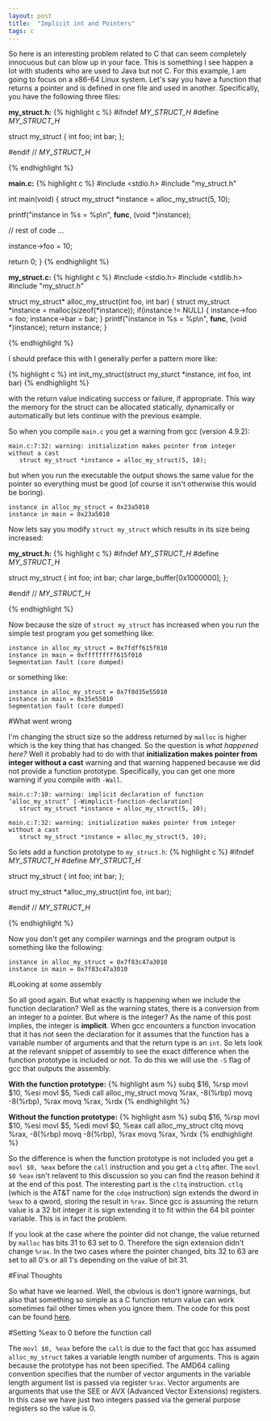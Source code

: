 ```yaml
---
layout: post
title:  "Implicit int and Pointers"
tags: c
---
```


So here is an interesting problem related to C that can seem completely
innocuous but can blow up in your face.  This is something I see happen a lot
with students who are used to Java but not C.  For this example, I am going to
focus on a x86-64 Linux system.  Let's say you have a function that returns a
pointer and is defined in one file and used in another.  Specifically, you have
the following three files:

**my_struct.h:**
{% highlight c %}
#ifndef _MY_STRUCT_H_
#define _MY_STRUCT_H_

struct my_struct {
  int foo;
  int bar;
};

#endif // _MY_STRUCT_H_

{% endhighlight %}

**main.c:**
{% highlight c %}
#include <stdio.h>
#include "my_struct.h"

int main(void)
{
  struct my_struct *instance = alloc_my_struct(5, 10);

  printf("instance in %s = %p\n", __func__, (void *)instance);

  // rest of code ...

  instance->foo = 10;

  return 0;
}
{% endhighlight %}


**my_struct.c:**
{% highlight c %}
#include <stdio.h>
#include <stdlib.h>
#include "my_struct.h"

struct my_struct*
alloc_my_struct(int foo, int bar)
{
  struct my_struct *instance = malloc(sizeof(*instance));
  if(instance != NULL) {
    instance->foo = foo;
    instance->bar = bar;
  }
  printf("instance in %s = %p\n", __func__, (void *)instance);
  return instance;
}

{% endhighlight %}

I should preface this with I generally perfer a pattern more like:

{% highlight c %}
int init_my_struct(struct my_sturct *instance, int foo, int bar)
{% endhighlight %}

with the return value indicating success or failure, if appropriate.  This way
the memory for the struct can be allocated statically, dynamically or
automatically but lets continue with the previous example.

So when you compile `main.c` you get a warning from gcc (version 4.9.2):

    main.c:7:32: warning: initialization makes pointer from integer without a cast
       struct my_struct *instance = alloc_my_struct(5, 10);

but when you run the executable the output shows the same value for the pointer
so everything must be good (of course it isn't otherwise this would be boring).

    instance in alloc_my_struct = 0x23a5010
    instance in main = 0x23a5010

Now lets say you modify `struct my_struct` which results in its size being
increased:

**my_struct.h:**
{% highlight c %}
#ifndef _MY_STRUCT_H_
#define _MY_STRUCT_H_

struct my_struct {
  int foo;
  int bar;
  char large_buffer[0x1000000];
};

#endif // _MY_STRUCT_H_

{% endhighlight %}

Now because the size of `struct my_struct` has increased when you run the simple
test program you get something like:

    instance in alloc_my_struct = 0x7fdff615f010
    instance in main = 0xfffffffff615f010
    Segmentation fault (core dumped)

or something like:

    instance in alloc_my_struct = 0x7f8d35e55010
    instance in main = 0x35e55010
    Segmentation fault (core dumped)

#What went wrong

I'm changing the struct size so the address returned by `malloc` is higher which
is the key thing that has changed.  So the question is *what happened here?*
Well it probably had to do with that **initialization makes pointer from integer
without a cast** warning and that warning happened because we did not provide a
function prototype.  Specifically, you can get one more warning if you compile
with `-Wall`.

    main.c:7:10: warning: implicit declaration of function ‘alloc_my_struct’ [-Wimplicit-function-declaration]
       struct my_struct *instance = alloc_my_struct(5, 10);

    main.c:7:32: warning: initialization makes pointer from integer without a cast
       struct my_struct *instance = alloc_my_struct(5, 10);

So lets add a function prototype to `my_struct.h`:
{% highlight c %}
#ifndef _MY_STRUCT_H_
#define _MY_STRUCT_H_

struct my_struct {
  int foo;
  int bar;
};

struct my_struct *alloc_my_struct(int foo, int bar);

#endif // _MY_STRUCT_H_

{% endhighlight %}

Now you don't get any compiler warnings and the program output is something like
the following:

    instance in alloc_my_struct = 0x7f83c47a3010
    instance in main = 0x7f83c47a3010


#Looking at some assembly

So all good again.  But what exactly is happening when we include the function
declaration?  Well as the warning states, there is a conversion from an
integer to a pointer.  But where is the integer?  As the name of this post
implies, the integer is **implicit**.  When gcc encounters a function invocation
that it has not seen the declaration for it assumes that the function has a
variable number of arguments and that the return type is an `int`.  So lets look
at the relevant snippet of assembly to see the exact difference when the
function prototype is included or not. To do this we will use the `-S` flag of
gcc that outputs the assembly.

**With the function prototype:**
{% highlight asm %}
subq $16, %rsp
movl $10, %esi
movl $5, %edi
call alloc_my_struct
movq %rax, -8(%rbp)
movq -8(%rbp), %rax
movq %rax, %rdx
{% endhighlight %}

**Without the function prototype:**
{% highlight asm %}
subq $16, %rsp
movl $10, %esi
movl $5, %edi
movl $0, %eax
call alloc_my_struct
cltq
movq %rax, -8(%rbp)
movq -8(%rbp), %rax
movq %rax, %rdx
{% endhighlight %}

So the difference is when the function prototype is not included you get a `movl
$0, %eax` before the `call` instruction and you get a `cltq` after.  The `movl
$0 %eax` isn't relavent to this discussion so you can find the reason behind it
at the end of this post.  The interesting part is the `cltq` instruction.
`ctlq` (which is the AT&T name for the `cdqe` instruction) sign extends the
dword in `%eax` to a qword, storing the result in `%rax`.  Since gcc is assuming
the return value is a 32 bit integer it is sign extending it to fit within the
64 bit pointer variable.  This is in fact the problem.

If you look at the case where the pointer did not change, the value returned by
`malloc` has bits 31 to 63 set to 0.  Therefore the sign extension didn't change
`%rax`.  In the two cases where the pointer changed, bits 32 to 63 are set to
all 0's or all 1's depending on the value of bit 31.

#Final Thoughts

So what have we learned.  Well, the obvious is don't ignore warnings, but also
that something so simple as a C function return value can work sometimes
fail other times when you ignore them.  The code for this post can be found
[here](/code/implicit-int-and-pointers.tar.gz).

#Setting %eax to 0 before the function call

The `movl $0, %eax` before the `call` is due to the fact that gcc has assumed
`alloc_my_struct` takes a variable length number of arguments.  This is again
because the prototype has not been specified.  The AMD64 calling convention
specifies that the number of vector arguments in the variable length argument
list is passed via register `%rax`.  Vector arguments are arguments that use the
SEE or AVX (Advanced Vector Extensions) registers.  In this case we have just
two integers passed via the general purpose registers so the value is 0.
